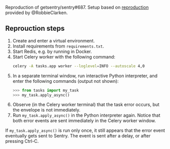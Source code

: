 Reproduction of getsentry/sentry#687. Setup based on [reproduction](https://github.com/getsentry/sentry-python/issues/687#issuecomment-1811523620) provided by @RobbieClarken.

## Reprouction steps

1. Create and enter a virtual environment.
2. Install requirements from `requirements.txt`.
3. Start Redis, e.g. by running in Docker.
4. Start Celery worker with the following command:
   ```sh
   celery -A tasks.app worker --loglevel=INFO --autoscale 4,0
   ```
5. In a separate terminal window, run interactive Python interpreter, and enter the following commands (output not shown):
   ```python
   >>> from tasks import my_task
   >>> my_task.apply_async()
   ```
6. Observe (in the Celery worker terminal) that the task error occurs, but the envelope is not immediately.
7. Run `my_task.apply_async()` in the Python interpreter again. Notice that both error events are sent immediately in the Celery worker window.

If `my_task.apply_async()` is run only once, it still appears that the error event eventually gets sent to Sentry. The event is sent after a delay, or after pressing Ctrl-C.
